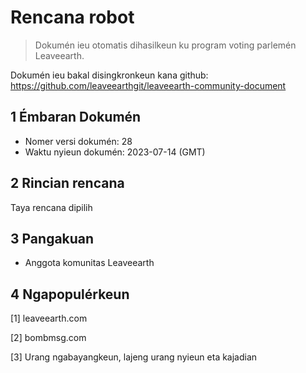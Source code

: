 # Rencana robot

>Dokumén ieu otomatis dihasilkeun ku program voting parlemén Leaveearth.

Dokumén ieu bakal disingkronkeun kana github: https://github.com/leaveearthgit/leaveearth-community-document

## 1 Émbaran Dokumén

- Nomer versi dokumén: 28
- Waktu nyieun dokumén: 2023-07-14 (GMT)

## 2 Rincian rencana

Taya rencana dipilih

## 3 Pangakuan
* Anggota komunitas Leaveearth

## 4 Ngapopulérkeun
[1] leaveearth.com

[2] bombmsg.com

[3] Urang ngabayangkeun, lajeng urang nyieun eta kajadian